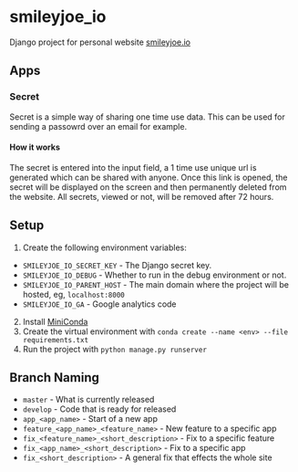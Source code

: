 # smileyjoe_io #

Django project for personal website [smileyjoe.io](http://smileyjoe.io)

## Apps ##

### Secret ###

Secret is a simple way of sharing one time use data. This can be used for sending a passowrd over an email 
for example.

#### How it works ####

The secret is entered into the input field, a 1 time use unique url is generated which can be shared with
anyone. Once this link is opened, the secret will be displayed on the screen and then permanently deleted
from the website. All secrets, viewed or not, will be removed after 72 hours.

## Setup ##

1. Create the following environment variables:
- `SMILEYJOE_IO_SECRET_KEY` - The Django secret key.
- `SMILEYJOE_IO_DEBUG` - Whether to run in the debug environment or not.
- `SMILEYJOE_IO_PARENT_HOST` - The main domain where the project will be hosted, eg, `localhost:8000`
- `SMILEYJOE_IO_GA` - Google analytics code
2. Install [MiniConda](https://conda.io/miniconda.html)
3. Create the virtual environment with `conda create --name <env> --file requirements.txt`
4. Run the project with `python manage.py runserver`

## Branch Naming ##

- `master` - What is currently released
- `develop` - Code that is ready for released
- `app_<app_name>` - Start of a new app
- `feature_<app_name>_<feature_name>` - New feature to a specific app
- `fix_<feature_name>_<short_description>` - Fix to a specific feature
- `fix_<app_name>_<short_description>` - Fix to a specific app
- `fix_<short_description>` - A general fix that effects the whole site